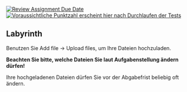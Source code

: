[![Review Assignment Due Date](https://classroom.github.com/assets/deadline-readme-button-24ddc0f5d75046c5622901739e7c5dd533143b0c8e959d652212380cedb1ea36.svg)](https://classroom.github.com/a/cfjEVQoD)
[![Voraussichtliche Punktzahl erscheint hier nach Durchlaufen der Tests](../../blob/badges/.github/badges/points.svg)](../../raw/badges/.github/badges/points.svg)

Labyrinth
---

Benutzen Sie Add file → Upload files, um Ihre Dateien hochzuladen.

**Beachten Sie bitte, welche Dateien Sie laut Aufgabenstellung ändern dürfen!**

Ihre hochgeladenen Dateien dürfen Sie vor der Abgabefrist beliebig oft ändern.
